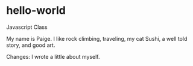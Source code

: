 # hello-world
Javascript Class

My name is Paige.  I like rock climbing, traveling, my cat Sushi, a well told story, and good art.

Changes: I wrote a little about myself.
